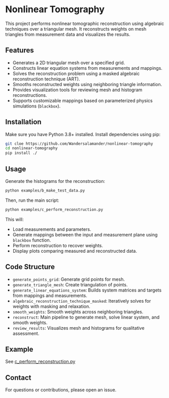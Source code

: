 
# Nonlinear Tomography

This project performs nonlinear tomographic reconstruction using algebraic techniques 
over a triangular mesh. It reconstructs weights on mesh triangles from measurement data and visualizes the results.

## Features

* Generates a 2D triangular mesh over a specified grid.
* Constructs linear equation systems from measurements and mappings.
* Solves the reconstruction problem using a masked algebraic reconstruction technique (ART).
* Smooths reconstructed weights using neighboring triangle information.
* Provides visualization tools for reviewing mesh and histogram reconstructions.
* Supports customizable mappings based on parameterized physics simulations (`blackbox`).

## Installation

Make sure you have Python 3.8+ installed. Install dependencies using pip:

```bash
git cloe https://github.com/Wandersalamander/nonlinear-tomography
cd nonlinear-tomography
pip install ./
```

## Usage
Generate the histograms for the reconstruction:
```bash
python examples/b_make_test_data.py
```

Then, run the main script:

```bash
python examples/c_perform_reconstruction.py
```

This will:

* Load measurements and parameters.
* Generate mappings between the input and measurement plane using `blackbox` function.
* Perform reconstruction to recover weights.
* Display plots comparing measured and reconstructed data.

## Code Structure

* `generate_points_grid`: Generate grid points for mesh.
* `generate_triangle_mesh`: Create triangulation of points.
* `generate_linear_equations_system`: Builds system matrices and targets from mappings and measurements.
* `algebraic_reconstruction_technique_masked`: Iteratively solves for weights with masking and relaxation.
* `smooth_weights`: Smooth weights across neighboring triangles.
* `reconstruct`: Main pipeline to generate mesh, solve linear system, and smooth weights.
* `review_results`: Visualizes mesh and histograms for qualitative assessment.

## Example

See [c_perform_reconstruction.py](examples/c_perform_reconstruction.py)



## Contact

For questions or contributions, please open an issue.

